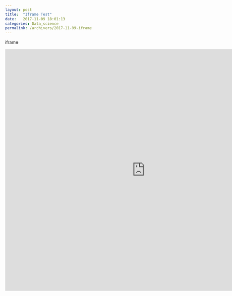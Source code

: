 ```yaml
---
layout: post
title:  "Iframe Test"
date:   2017-11-09 18:01:13
categories: Data_science
permalink: /archivers/2017-11-09-iframe
---
```


iframe
<iframe src="https://developer.ibm.com/kr/developer-%EA%B8%B0%EC%88%A0-%ED%8F%AC%EB%9F%BC/2017/11/08/ibm-cloud-dsx-spark/" width="900" height="780" style="border: none;"></iframe>


